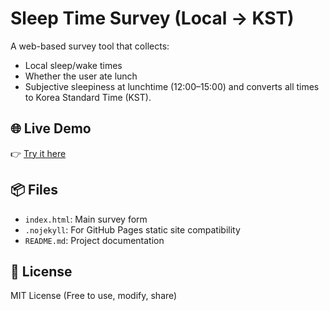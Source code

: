 # Sleep Time Survey (Local → KST)

A web-based survey tool that collects:
- Local sleep/wake times
- Whether the user ate lunch
- Subjective sleepiness at lunchtime (12:00–15:00)
and converts all times to Korea Standard Time (KST).

## 🌐 Live Demo
👉 [Try it here](https://ep-wyvern.github.io/sleep-time-survey-kst/)

## 📦 Files
- `index.html`: Main survey form
- `.nojekyll`: For GitHub Pages static site compatibility
- `README.md`: Project documentation

## 📄 License
MIT License (Free to use, modify, share)
